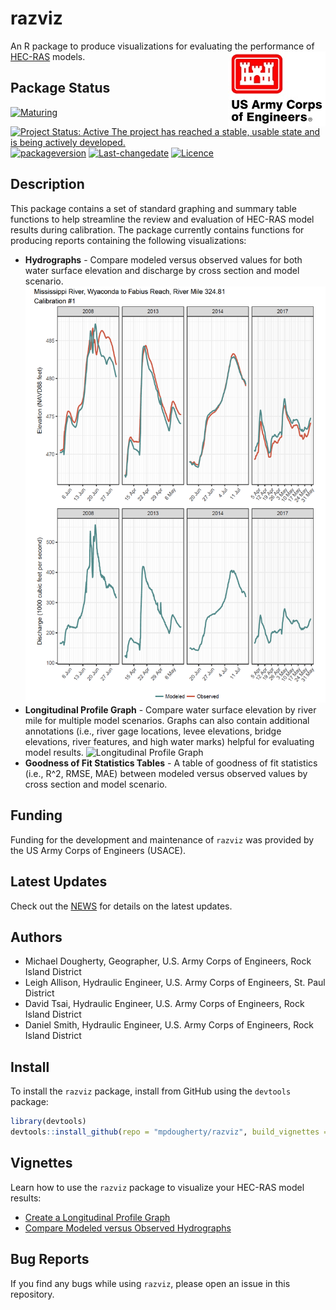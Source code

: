 
<!-- README.md is generated from README.Rmd. Please edit that file -->

# razviz

An R package to produce visualizations for evaluating the performance of
[HEC-RAS](https://www.hec.usace.army.mil/software/hec-ras) models.
<img src="man/figures/HDQLO-03_h120.jpg" align="right" />

## Package Status

[![Maturing](https://img.shields.io/badge/lifecycle-maturing-blue.svg)](https://www.tidyverse.org/lifecycle)
[![Project Status: Active The project has reached a stable, usable state
and is being actively
developed.](https://www.repostatus.org/badges/latest/active.svg)](https://www.repostatus.org/#active)
[![packageversion](https://img.shields.io/badge/Package%20version-0.0.3-orange.svg?style=flat-square)](commits/master)
[![Last-changedate](https://img.shields.io/badge/last%20change-2020--06--28-yellowgreen.svg)](/commits/master)
[![Licence](https://img.shields.io/badge/licence-CC0-blue.svg)](http://choosealicense.com/licenses/cc0-1.0/)

## Description

This package contains a set of standard graphing and summary table
functions to help streamline the review and evaluation of HEC-RAS model
results during calibration. The package currently contains functions for
producing reports containing the following visualizations:

  - **Hydrographs** - Compare modeled versus observed values for both
    water surface elevation and discharge by cross section and model
    scenario. ![Hydrograph](man/figures/hydrograph.png)
  - **Longitudinal Profile Graph** - Compare water surface elevation by
    river mile for multiple model scenarios. Graphs can also contain
    additional annotations (i.e., river gage locations, levee
    elevations, bridge elevations, river features, and high water marks)
    helpful for evaluating model results. ![Longitudinal Profile
    Graph](man/figures/longitudinal_profile_w_1200.png)
  - **Goodness of Fit Statistics Tables** - A table of goodness of fit
    statistics (i.e., R^2, RMSE, MAE) between modeled versus observed
    values by cross section and model scenario.

## Funding

Funding for the development and maintenance of `razviz` was provided by
the US Army Corps of Engineers (USACE). <!--add program names here -->

## Latest Updates

Check out the [NEWS](NEWS.md) for details on the latest updates.

## Authors

  - Michael Dougherty, Geographer, U.S. Army Corps of Engineers, Rock
    Island District
  - Leigh Allison, Hydraulic Engineer, U.S. Army Corps of Engineers,
    St. Paul District
  - David Tsai, Hydraulic Engineer, U.S. Army Corps of Engineers, Rock
    Island District
  - Daniel Smith, Hydraulic Engineer, U.S. Army Corps of Engineers, Rock
    Island District

## Install

To install the `razviz` package, install from GitHub using the
`devtools` package:

``` r
library(devtools)
devtools::install_github(repo = "mpdougherty/razviz", build_vignettes = TRUE)
```

## Vignettes

Learn how to use the `razviz` package to visualize your HEC-RAS model
results:

  - [Create a Longitudinal Profile
    Graph](https://mpdougherty.github.io/razviz/doc/longitudinal_profile.html)
  - [Compare Modeled versus Observed
    Hydrographs](https://mpdougherty.github.io/razviz/doc/hydrographs.html)

## Bug Reports

If you find any bugs while using `razviz`, please open an issue in this
repository.
